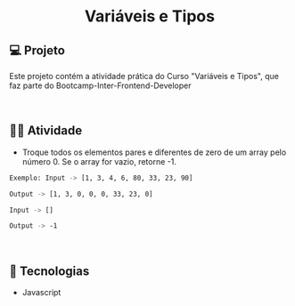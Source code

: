 <h1 align="center">Variáveis e Tipos</h1>

## 💻 Projeto

Este projeto contém a atividade prática do Curso "Variáveis e Tipos", que faz parte do Bootcamp-Inter-Frontend-Developer

<br>

## 🏋️‍♀️ Atividade

- Troque todos os elementos pares e diferentes de zero de um array pelo número 0. Se o array for vazio, retorne -1.

```sh
Exemplo: Input -> [1, 3, 4, 6, 80, 33, 23, 90]

Output -> [1, 3, 0, 0, 0, 33, 23, 0]

Input -> []

Output -> -1
```

<br>

## 🚀 Tecnologias

- Javascript

